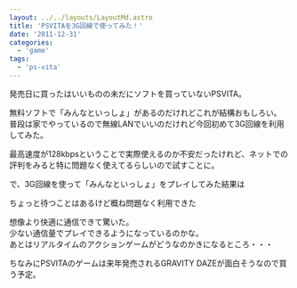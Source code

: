 ```yaml
---
layout: ../../layouts/LayoutMd.astro
title: 'PSVITAを3G回線で使ってみた！'
date: '2011-12-31'
categories:
  - 'game'
tags:
  - 'ps-vita'
---
```


発売日に買ったはいいものの未だにソフトを買っていないPSVITA。

無料ソフトで「みんなといっしょ」があるのだけれどこれが結構おもしろい。  
普段は家でやっているので無線LANでいいのだけれど今回初めて3G回線を利用してみた。

最高速度が128kbpsということで実際使えるのか不安だったけれど、ネットでの評判をみると特に問題なく使えてるらしいので試すことに。

で、3G回線を使って「みんなといっしょ」をプレイしてみた結果は

ちょっと待つことはあるけど概ね問題なく利用できた

想像より快適に通信できて驚いた。  
少ない通信量でプレイできるようになっているのかな。  
あとはリアルタイムのアクションゲームがどうなのかきになるところ・・・

ちなみにPSVITAのゲームは来年発売されるGRAVITY DAZEが面白そうなので買う予定。
